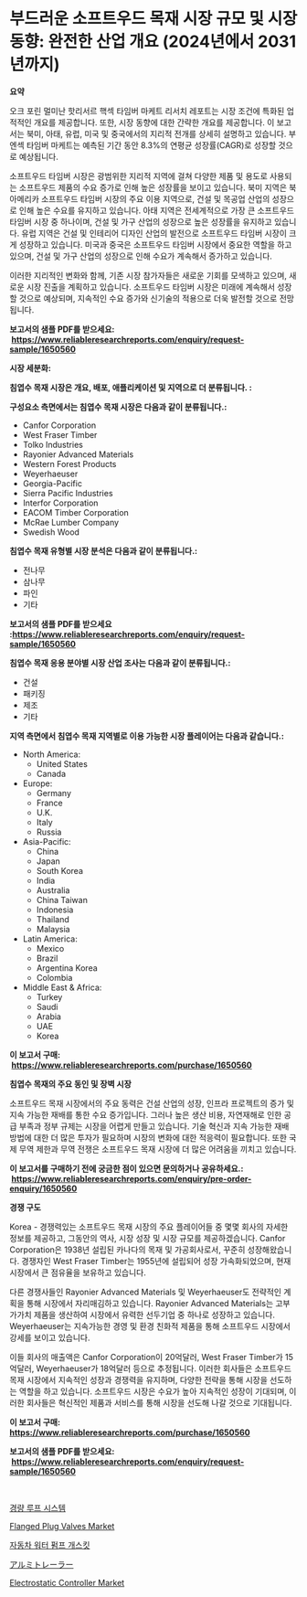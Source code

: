 <p><h1>부드러운 소프트우드 목재 시장 규모 및 시장 동향: 완전한 산업 개요 (2024년에서 2031년까지)</h1></p><p><strong>요약</strong></p>
<p><p>오크 포린 멀미난 핫리서르 핵섹 타임버 마케트 리서치 레포트는 시장 조건에 특화된 업적적인 개요를 제공합니다. 또한, 시장 동향에 대한 간략한 개요를 제공합니다. 이 보고서는 북미, 아태, 유럽, 미국 및 중국에서의 지리적 전개를 상세히 설명하고 있습니다. 부엔섹 타임버 마케트는 예측된 기간 동안 8.3%의 연평균 성장률(CAGR)로 성장할 것으로 예상됩니다.</p><p>소프트우드 타임버 시장은 광범위한 지리적 지역에 걸쳐 다양한 제품 및 용도로 사용되는 소프트우드 제품의 수요 증가로 인해 높은 성장률을 보이고 있습니다. 북미 지역은 북아메리카 소프트우드 타임버 시장의 주요 이용 지역으로, 건설 및 목공업 산업의 성장으로 인해 높은 수요를 유지하고 있습니다. 아태 지역은 전세계적으로 가장 큰 소프트우드 타임버 시장 중 하나이며, 건설 및 가구 산업의 성장으로 높은 성장률을 유지하고 있습니다. 유럽 지역은 건설 및 인테리어 디자인 산업의 발전으로 소프트우드 타임버 시장이 크게 성장하고 있습니다. 미국과 중국은 소프트우드 타임버 시장에서 중요한 역할을 하고 있으며, 건설 및 가구 산업의 성장으로 인해 수요가 계속해서 증가하고 있습니다.</p><p>이러한 지리적인 변화와 함께, 기존 시장 참가자들은 새로운 기회를 모색하고 있으며, 새로운 시장 진출을 계획하고 있습니다. 소프트우드 타임버 시장은 미래에 계속해서 성장할 것으로 예상되며, 지속적인 수요 증가와 신기술의 적용으로 더욱 발전할 것으로 전망됩니다.</p></p>
<p><strong>보고서의 샘플 PDF를 받으세요: &nbsp;<a href="https://www.reliableresearchreports.com/enquiry/request-sample/1650560">https://www.reliableresearchreports.com/enquiry/request-sample/1650560</a></strong></p>
<p><strong>시장 세분화:</strong></p>
<p><strong> 침엽수 목재 시장은 개요, 배포, 애플리케이션 및 지역으로 더 분류됩니다. :</strong></p>
<p><strong>구성요소 측면에서는 침엽수 목재 시장은 다음과 같이 분류됩니다.:</strong></p>
<p><ul><li>Canfor Corporation</li><li>West Fraser Timber</li><li>Tolko Industries</li><li>Rayonier Advanced Materials</li><li>Western Forest Products</li><li>Weyerhaeuser</li><li>Georgia-Pacific</li><li>Sierra Pacific Industries</li><li>Interfor Corporation</li><li>EACOM Timber Corporation</li><li>McRae Lumber Company</li><li>Swedish Wood</li></ul></p>
<p><strong> 침엽수 목재 유형별 시장 분석은 다음과 같이 분류됩니다.:</strong></p>
<p><ul><li>전나무</li><li>삼나무</li><li>파인</li><li>기타</li></ul></p>
<p><strong>보고서의 샘플 PDF를 받으세요 :<a href="https://www.reliableresearchreports.com/enquiry/request-sample/1650560">https://www.reliableresearchreports.com/enquiry/request-sample/1650560</a></strong></p>
<p><strong> 침엽수 목재 응용 분야별 시장 산업 조사는 다음과 같이 분류됩니다.:</strong></p>
<p><ul><li>건설</li><li>패키징</li><li>제조</li><li>기타</li></ul></p>
<p><strong>지역 측면에서 침엽수 목재 지역별로 이용 가능한 시장 플레이어는 다음과 같습니다.:</strong></p>
<p><ul>
    <li>
        North America:
        <ul>
            <li>United States</li>
            <li>Canada</li>
        </ul>
    </li>
    <li>
        Europe:
        <ul>
            <li>Germany</li>
            <li>France</li>
            <li>U.K.</li>
            <li>Italy</li>
            <li>Russia</li>
        </ul>
    </li>
    <li>
        Asia-Pacific:
        <ul>
            <li>China</li>
            <li>Japan</li>
            <li>South Korea</li>
            <li>India</li>
            <li>Australia</li>
            <li>China Taiwan</li>
            <li>Indonesia</li>
            <li>Thailand</li>
            <li>Malaysia</li>
        </ul>
    </li>
    <li>
        Latin America:
        <ul>
            <li>Mexico</li>
            <li>Brazil</li>
            <li>Argentina Korea</li>
            <li>Colombia</li>
        </ul>
    </li>
    <li>
        Middle East & Africa:
        <ul>
            <li>Turkey</li>
            <li>Saudi</li>
            <li>Arabia</li>
            <li>UAE</li>
            <li>Korea</li>
        </ul>
    </li>
    </ul></p>
<p><strong>이 보고서 구매: &nbsp;<a href="https://www.reliableresearchreports.com/purchase/1650560">https://www.reliableresearchreports.com/purchase/1650560</a></strong></p>
<p><strong>침엽수 목재의 주요 동인 및 장벽 시장</strong></p>
<p><p>소프트우드 목재 시장에서의 주요 동력은 건설 산업의 성장, 인프라 프로젝트의 증가 및 지속 가능한 재배를 통한 수요 증가입니다. 그러나 높은 생산 비용, 자연재해로 인한 공급 부족과 정부 규제는 시장을 어렵게 만들고 있습니다. 기술 혁신과 지속 가능한 재배 방법에 대한 더 많은 투자가 필요하며 시장의 변화에 대한 적응력이 필요합니다. 또한 국제 무역 제한과 무역 전쟁은 소프트우드 목재 시장에 더 많은 어려움을 끼치고 있습니다.</p></p>
<p><strong>이 보고서를 구매하기 전에 궁금한 점이 있으면 문의하거나 공유하세요.: &nbsp;<a href="https://www.reliableresearchreports.com/enquiry/pre-order-enquiry/1650560">https://www.reliableresearchreports.com/enquiry/pre-order-enquiry/1650560</a></strong></p>
<p><strong>경쟁 구도</strong></p>
<p><p>Korea - 경쟁력있는 소프트우드 목재 시장의 주요 플레이어들 중 몇몇 회사의 자세한 정보를 제공하고, 그동안의 역사, 시장 성장 및 시장 규모를 제공하겠습니다. Canfor Corporation은 1938년 설립된 카나다의 목재 및 가공회사로서, 꾸준히 성장해왔습니다. 경쟁자인 West Fraser Timber는 1955년에 설립되어 성장 가속화되었으며, 현재 시장에서 큰 점유율을 보유하고 있습니다.</p><p>다른 경쟁사들인 Rayonier Advanced Materials 및 Weyerhaeuser도 전략적인 계획을 통해 시장에서 자리매김하고 있습니다. Rayonier Advanced Materials는 고부가가치 제품을 생산하여 시장에서 유력한 선두기업 중 하나로 성장하고 있습니다. Weyerhaeuser는 지속가능한 경영 및 환경 친화적 제품을 통해 소프트우드 시장에서 강세를 보이고 있습니다.</p><p>이들 회사의 매출액은 Canfor Corporation이 20억달러, West Fraser Timber가 15억달러, Weyerhaeuser가 18억달러 등으로 추정됩니다. 이러한 회사들은 소프트우드 목재 시장에서 지속적인 성장과 경쟁력을 유지하며, 다양한 전략을 통해 시장을 선도하는 역할을 하고 있습니다. 소프트우드 시장은 수요가 높아 지속적인 성장이 기대되며, 이러한 회사들은 혁신적인 제품과 서비스를 통해 시장을 선도해 나갈 것으로 기대됩니다.</p></p>
<p><strong>이 보고서 구매: &nbsp; <a href="https://www.reliableresearchreports.com/purchase/1650560">https://www.reliableresearchreports.com/purchase/1650560</a></strong></p>
<p><strong>보고서의 샘플 PDF를 받으세요: &nbsp;<a href="https://www.reliableresearchreports.com/enquiry/request-sample/1650560">https://www.reliableresearchreports.com/enquiry/request-sample/1650560</a></strong><strong></strong></p>
<p>&nbsp;</p>
<p><p><a href="https://medium.com/@estelwisozk1/%EA%B0%80%EB%B2%BC%EC%9A%B4-%EC%A7%80%EB%B6%95-%EC%8B%9C%EC%8A%A4%ED%85%9C-%EC%8B%9C%EC%9E%A5%EC%9D%80-%EC%8B%9C%EC%9E%A5-%EC%A0%90%EC%9C%A0%EC%9C%A8-%EA%B7%9C%EB%AA%A8-%EB%B0%8F-2031%EB%85%84%EA%B9%8C%EC%A7%80-%EC%98%88%EC%83%81%EB%90%98%EB%8A%94-%EC%98%88%EC%B8%A1%EC%97%90-%EC%B4%88%EC%A0%90%EC%9D%84-%EB%A7%9E%EC%B6%94%EA%B3%A0-%EC%9E%88%EC%8A%B5%EB%8B%88%EB%8B%A4-0562971cb77a">경량 루프 시스템</a></p><p><a href="https://view.publitas.com/reportprime-1/flanged-plug-valves-market-size-2024-2031-global-industrial-analysis-key-geographical-regions-market-share-top-key-players-product-types-and-forecast-research-report/">Flanged Plug Valves Market</a></p><p><a href="https://medium.com/@christorpherpfannerstill5436/%EC%9E%90%EB%8F%99%EC%B0%A8-%EC%9B%8C%ED%84%B0-%ED%8E%8C%ED%94%84-%EA%B0%80%EC%8A%A4%EC%BC%93-%EC%8B%9C%EC%9E%A5-%EB%B6%84%EC%84%9D-%EB%B0%8F-2024%EB%85%84%EB%B6%80%ED%84%B0-2031%EB%85%84%EA%B9%8C%EC%A7%80-%EC%98%88%EC%83%81-%EA%B7%9C%EB%AA%A8%EC%9E%85%EB%8B%88%EB%8B%A4-bc3d22f23b20">자동차 워터 펌프 개스킷</a></p><p><a href="https://medium.com/@leigh4852023/%E3%82%A2%E3%83%AB%E3%83%9F%E3%83%8B%E3%82%A6%E3%83%A0%E3%83%88%E3%83%AC%E3%83%BC%E3%83%A9%E3%83%BC%E3%81%AE%E5%B8%82%E5%A0%B4%E8%A6%8F%E6%A8%A1%E3%81%A8%E5%B8%82%E5%A0%B4%E5%8B%95%E5%90%91-%E5%AE%8C%E5%85%A8%E3%81%AA%E7%94%A3%E6%A5%AD%E6%A6%82%E8%A6%B3-2024%E5%B9%B4%E3%81%8B%E3%82%892031%E5%B9%B4-38d279d0646f">アルミトレーラー</a></p><p><a href="https://github.com/joannesouthgate/Market-Research-Report-List-2/blob/main/electrostatic-controller-market.md">Electrostatic Controller Market</a></p></p>